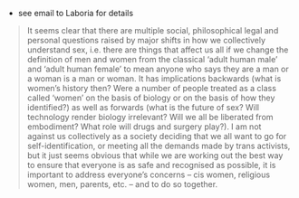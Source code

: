 
- see email to Laboria for details


> It seems clear that there are multiple social, philosophical legal and personal
> questions raised by major shifts in how we collectively understand sex, i.e.
> there are things that affect us all if we change the definition of men and women
> from the classical ‘adult human male’ and ‘adult human female’ to mean anyone
> who says they are a man or a woman is a man or woman. It has implications
> backwards (what is women’s history then? Were a number of people treated as a
> class called ‘women’ on the basis of biology or on the basis of how they
> identified?) as well as forwards (what is the future of sex? Will technology
> render biology irrelevant? Will we all be liberated from embodiment? What role
> will drugs and surgery play?). I am not against us collectively as a society
> deciding that we all want to go for self-identification, or meeting all the
> demands made by trans activists, but it just seems obvious that while we are
> working out the best way to ensure that everyone is as safe and recognised as
> possible, it is important to address everyone’s concerns – cis women, religious
> women, men, parents, etc. – and to do so together.
